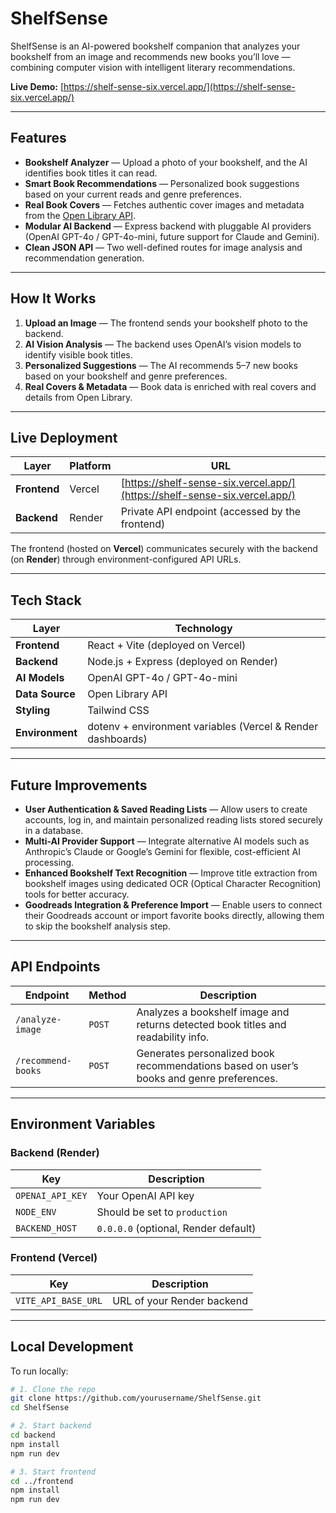 # ShelfSense

ShelfSense is an AI-powered bookshelf companion that analyzes your bookshelf from an image and recommends new books you’ll love — combining computer vision with intelligent literary recommendations.

**Live Demo:** [https://shelf-sense-six.vercel.app/](https://shelf-sense-six.vercel.app/)

---

## Features

- **Bookshelf Analyzer** — Upload a photo of your bookshelf, and the AI identifies book titles it can read.
- **Smart Book Recommendations** — Personalized book suggestions based on your current reads and genre preferences.
- **Real Book Covers** — Fetches authentic cover images and metadata from the [Open Library API](https://openlibrary.org/developers/api).
- **Modular AI Backend** — Express backend with pluggable AI providers (OpenAI GPT-4o / GPT-4o-mini, future support for Claude and Gemini).
- **Clean JSON API** — Two well-defined routes for image analysis and recommendation generation.

---

## How It Works

1. **Upload an Image** — The frontend sends your bookshelf photo to the backend.  
2. **AI Vision Analysis** — The backend uses OpenAI’s vision models to identify visible book titles.  
3. **Personalized Suggestions** — The AI recommends 5–7 new books based on your bookshelf and genre preferences.  
4. **Real Covers & Metadata** — Book data is enriched with real covers and details from Open Library.

---

## Live Deployment

| Layer | Platform | URL |
|--------|-----------|-----|
| **Frontend** | Vercel | [https://shelf-sense-six.vercel.app/](https://shelf-sense-six.vercel.app/) |
| **Backend** | Render | Private API endpoint (accessed by the frontend) |

The frontend (hosted on **Vercel**) communicates securely with the backend (on **Render**) through environment-configured API URLs.

---

## Tech Stack

| Layer | Technology |
|--------|-------------|
| **Frontend** | React + Vite (deployed on Vercel) |
| **Backend** | Node.js + Express (deployed on Render) |
| **AI Models** | OpenAI GPT-4o / GPT-4o-mini |
| **Data Source** | Open Library API |
| **Styling** | Tailwind CSS |
| **Environment** | dotenv + environment variables (Vercel & Render dashboards) |

---

## Future Improvements

- **User Authentication & Saved Reading Lists** — Allow users to create accounts, log in, and maintain personalized reading lists stored securely in a database.
- **Multi-AI Provider Support** — Integrate alternative AI models such as Anthropic’s Claude or Google’s Gemini for flexible, cost-efficient AI processing.
- **Enhanced Bookshelf Text Recognition** — Improve title extraction from bookshelf images using dedicated OCR (Optical Character Recognition) tools for better accuracy.
- **Goodreads Integration & Preference Import** — Enable users to connect their Goodreads account or import favorite books directly, allowing them to skip the bookshelf analysis step.

---

## API Endpoints

| Endpoint | Method | Description |
|-----------|---------|-------------|
| `/analyze-image` | `POST` | Analyzes a bookshelf image and returns detected book titles and readability info. |
| `/recommend-books` | `POST` | Generates personalized book recommendations based on user’s books and genre preferences. |

---

## Environment Variables

### Backend (Render)

| Key | Description |
|-----|--------------|
| `OPENAI_API_KEY` | Your OpenAI API key |
| `NODE_ENV` | Should be set to `production` |
| `BACKEND_HOST` | `0.0.0.0` (optional, Render default) |

### Frontend (Vercel)

| Key | Description |
|-----|--------------|
| `VITE_API_BASE_URL` | URL of your Render backend |

---

## Local Development

To run locally:

```bash
# 1. Clone the repo
git clone https://github.com/yourusername/ShelfSense.git
cd ShelfSense

# 2. Start backend
cd backend
npm install
npm run dev

# 3. Start frontend
cd ../frontend
npm install
npm run dev
